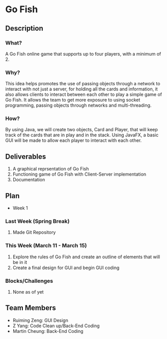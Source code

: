# Go Fish
## Description
### What?
A Go Fish online game that supports up to four players, with a minimum of 2. 
### Why?
This idea helps promotes the use of passing objects through a network to interact with not just a server, for holding all the cards and information, it also allows clients to interact between each other to play a simple game of Go Fish. It allows the team to get more exposure to using socket programming, passing objects through networks and multi-threading.
### How?
By using Java, we will create two objects, Card and Player, that will keep track of the cards that are in play and in the stack. Using JavaFX, a basic GUI will be made to allow each player to interact with each other.
## Deliverables
1. A graphical reprsentation of Go Fish
2. Functioning game of Go Fish with Client-Server implementation
3. Documentation 
## Plan
* Week 1
### Last Week (Spring Break)
1. Made Git Repository

### This Week (March 11 - March 15)
1. Explore the rules of Go Fish and create an outline of elements that will be in it
2. Create a final design for GUI and begin GUI coding

### Blocks/Challenges
1. None as of yet

## Team Members
- Ruiming Zeng: GUI Design
- Z Yang: Code Clean up/Back-End Coding
- Martin Cheung: Back-End Coding
